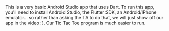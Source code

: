 This is a very basic Android Studio app that uses Dart. To run this app, you'll need to install Android Studio, the Flutter SDK,
an Android/IPhone emulator... so rather than asking the TA to do that, we will just show off our app in the video :). Our Tic Tac Toe program
is much easier to run. 
